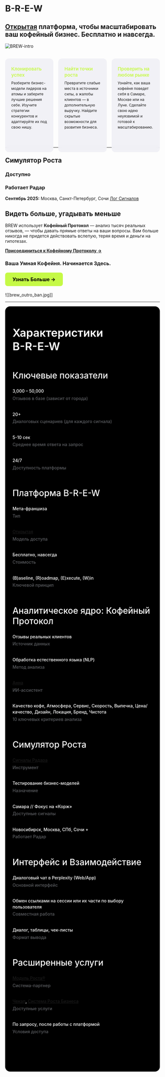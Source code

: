 # B-R-E-W

## [Открытая](/brew/protocol) платформа, чтобы масштабировать ваш кофейный бизнес. Бесплатно и навсегда.

![BREW-intro](/brew_intro_ban.svg)

<div class="features-container">
  <div class="feature-card">
    <h3>Клонировать успех</h3>
    <p>Разберите бизнес-модели лидеров на атомы и заберите лучшие решения себе. Изучите стратегии конкурентов и адаптируйте их под свою нишу.</p>
  </div>
  
  <div class="feature-card">
    <h3>Найти точки роста</h3>
    <p>Превратите слабые места в источники силы, а жалобы клиентов — в дополнительную выручку. Найдите скрытые возможности для развития бизнеса.</p>
  </div>
  
  <div class="feature-card">
    <h3>Проверить на любом рынке</h3>
    <p>Узнайте, как ваша кофейня поведет себя в Самаре, Москве или на Луне. Сделайте свою идею неуязвимой и готовой к масштабированию.</p>
  </div>
</div>

<!-- Финальные стили с последними правками -->
<style>
/* Контейнер для карточек */
.features-container {
  display: grid;
  grid-template-columns: repeat(3, 1fr);
  gap: 16px;
  margin: 32px 0;
}

/* Карточка (Светлая тема по умолчанию) */
.feature-card {
  background: rgba(240, 240, 245, 0.9);
  border: none;
  border-radius: 12px;
  padding: 24px 20px;
  backdrop-filter: blur(8px);
  height: 100%;
}

/* --- ОБНОВЛЁННЫЕ СТИЛИ ЗАГОЛОВКА --- */
.feature-card h3 {
  /* Изменено: цвет изменён на заданный */
  color: #c5f946; 
  /* Изменено: размер шрифта уменьшен до 15px */
  font-size: 15px; 
  /* Изменено: добавлено межстрочное расстояние для компактности */
  line-height: 1.3; 
  margin-top: 0;
  margin-bottom: 8px;
  font-weight: 600;
}

/* --- ОБНОВЛЁННЫЕ СТИЛИ ОПИСАНИЯ --- */
.feature-card p {
  color: var(--vp-c-text-2); 
  /* Изменено: размер шрифта уменьшен до 12px */
  font-size: 12px; 
  line-height: 1.5;
  margin: 0;
}

/* Стили для ТЁМНОЙ темы */
:root.dark .feature-card {
  background: rgba(35, 35, 38, 0.8);
}

/* Мобильная адаптация */
@media (max-width: 768px) {
  .features-container {
    grid-template-columns: 1fr;
    gap: 16px;
  }
}
</style>


---

## Симулятор Роста

### Доступно

<SimulatorCards />

### Работает Радар
**Сентябрь 2025:** Москва, Санкт-Петербург, Сочи [Лог Сигналов](/radar/signal/log)

## Видеть больше, угадывать меньше

BREW использует **Кофейный Протокол** — анализ тысяч реальных отзывов, — чтобы давать прямые ответы на ваши вопросы. Вам больше никогда не придется действовать вслепую, теряя время и деньги на гипотезах.

 **[Присоединиться к Кофейному Протоколу →](#protocol)**

### Ваша Умная Кофейня. Начинается Здесь.

<div class="start-button-container">
  <a href="/brew/about" class="btn btn-primary"  rel="noopener noreferrer">Узнать Больше →</a>
</div>

![[brew_outro_ban.jpg]]


<style>
/* --- ОБЩИЕ СТИЛИ ДЛЯ ВСЕХ КНОПОК --- */
.btn {
  display: inline-block;
  padding: 12px 24px;
  border-radius: 8px;
  font-weight: 700;
  font-size: 16px;
  text-align: center;
  text-decoration: none;
  transition: all 0.3s ease;
  cursor: pointer;
  border: none;
  margin: 10px 0;
}

.btn:hover {
  transform: translateY(-2px);
  text-decoration: none !important;
}

/* --- СТИЛЬ ОСНОВНОЙ КНОПКИ (ЯРКАЯ) --- */
.btn-primary {
  background-color: #C5F946; /* Яркий лаймовый */
  color: #000 !important;
}

.btn-primary:hover {
  background-color: #347b6c; /* Темный при наведении */
  color: white !important;
}

/* --- Контейнер для отдельной кнопки --- */
.start-button-container {
  margin: 20px 0;
  text-align: left;
}

.start-button-container .btn {
  display: inline-block;
  margin: 0;
}
</style>

---

<div class="brew-specs-container">

  <h1 class="main-specs-title">Характеристики <br> B-R-E-W</h1>

  <!-- Ключевые показатели -->
  <div class="specs-section">
    <h2 class="section-title">Ключевые показатели</h2>
    <div class="specs-grid four-cols">
      <div class="spec-item">
        <span class="spec-value">3,000 – 50,000</span>
        <p class="spec-label">Отзывов в базе (зависит от города)</p>
      </div>
      <div class="spec-item">
        <span class="spec-value">20+</span>
        <p class="spec-label">Диалоговых сценариев (для каждого сигнала)</p>
      </div>
      <div class="spec-item">
        <span class="spec-value">5-10 сек</span>
        <p class="spec-label">Среднее время ответа на запрос</p>
      </div>
      <div class="spec-item">
        <span class="spec-value">24/7</span>
        <p class="spec-label">Доступность платформы</p>
      </div>
    </div>
  </div>

  <!-- Платформа B-R-E-W -->
  <div class="specs-section">
    <h2 class="section-title">Платформа B-R-E-W</h2>
    <div class="specs-grid four-cols">
      <div class="spec-item">
        <span class="spec-value">Мета-франшиза</span>
        <p class="spec-label">Тип</p>
      </div>
      <div class="spec-item">
        <span class="spec-value">
          <a href="/brew/protocol">Открытая</a>
          </span>
        <p class="spec-label">Модель доступа</p>
      </div>
      <div class="spec-item">
        <span class="spec-value">Бесплатно, навсегда</span>
        <p class="spec-label">Стоимость</p>
      </div>
      <div class="spec-item">
        <span class="spec-value">(B)aseline, (R)oadmap, (E)xecute, (W)in</span>
        <p class="spec-label">Ключевой принцип</p>
      </div>
    </div>
  </div>

  <!-- Аналитическое ядро: Кофейный Протокол -->
  <div class="specs-section">
    <h2 class="section-title">Аналитическое ядро: Кофейный Протокол</h2>
    <div class="specs-grid three-cols">
      <div class="spec-item">
        <span class="spec-value">Отзывы реальных клиентов</span>
        <p class="spec-label">Источник данных</p>
      </div>
      <div class="spec-item">
        <span class="spec-value">Обработка естественного языка (NLP)</span>
        <p class="spec-label">Метод анализа</p>
      </div>
      <div class="spec-item">
        <span class="spec-value">
          <a href="/radar/who-is-anna">Анна</a>
          </span>
        <p class="spec-label">ИИ-ассистент</p>
      </div>
    </div>
    <div class="criteria-section">
      <span class="spec-value-full">Качество кофе, Атмосфера, Сервис, Скорость, Выпечка, Цена/качество, Дизайн, Локация, Бренд, Чистота</span>
      <p class="spec-label">10 ключевых критериев анализа</p>
    </div>
  </div>

  <!-- Симулятор Роста -->
  <div class="specs-section">
    <h2 class="section-title">Симулятор Роста</h2>
    <div class="specs-grid four-cols">
        <div class="spec-item">
            <span class="spec-value">
            <a href="/radar/signal/log">Сигналы Радара</a>
            </span>
            <p class="spec-label">Инструмент</p>
        </div>
        <div class="spec-item">
            <span class="spec-value">Тестирование бизнес-моделей</span>
            <p class="spec-label">Назначение</p>
        </div>
        <div class="spec-item">
            <span class="spec-value">Самара // Фокус на «Корж»</span>
            <p class="spec-label">Доступные сигналы</p>
        </div>
        <div class="spec-item">
            <span class="spec-value">Новосибирск, Москва, СПб, Сочи +</span>
            <p class="spec-label">Работает Радар</p>
        </div>
    </div>
  </div>

  <!-- Интерфейс и Взаимодействие -->
  <div class="specs-section">
    <h2 class="section-title">Интерфейс и Взаимодействие</h2>
    <div class="specs-grid three-cols">
      <div class="spec-item">
        <span class="spec-value">Диалоговый чат в Perplexity (Web/App)</span>
        <p class="spec-label">Основной интерфейс</p>
      </div>
      <div class="spec-item">
        <span class="spec-value">Обмен ссылками на сессии или их части по выбору пользователя</span>
        <p class="spec-label">Совместная работа</p>
      </div>
      <div class="spec-item">
        <span class="spec-value">Диалог, таблицы, чек-листы</span>
        <p class="spec-label">Формат вывода</p>
      </div>
    </div>
  </div>

  <!-- Расширенные услуги -->
  <div class="specs-section">
    <h2 class="section-title">Расширенные услуги</h2>
    <div class="specs-grid three-cols">
      <div class="spec-item">
        <span class="spec-value">
          <a href="/about/company">Модуль Роста®</a>
          </span>
        <p class="spec-label">Система-партнер</p>
      </div>
      <div class="spec-item">
        <span class="spec-value">
          <a href="/checkup/overview">Чекап</a>, 
          <a href="/system/overview">Система Роста Бизнеса</a>
        </span>
        <p class="spec-label">Доступные услуги</p>
      </div>
      <div class="spec-item">
        <span class="spec-value">По запросу, после работы с платформой</span>
        <p class="spec-label">Условия доступа</p>
      </div>
    </div>
  </div>

</div>

<style>
  .brew-specs-container {
    font-family: -apple-system, BlinkMacSystemFont, "Segoe UI", Roboto, Oxygen, Ubuntu, Cantarell, "Fira Sans", "Droid Sans", "Helvetica Neue", sans-serif;
    background-color: #000;
    color: #fff;
    padding: 64px 24px;
    max-width: 1128px;
    margin: 0 auto;
    border-radius: 16px;
  }
  .main-specs-title {
    font-size: 36px;
    font-weight: 600;
    text-align: left;
    margin: 0 0 56px 0;
  }
  .specs-section {
    margin-bottom: 56px;
  }
  .section-title {
    font-size: 28px;
    font-weight: 500;
    color: #fff;
    margin: 0 0 24px 0;
    padding: 0;
  }
  .specs-grid {
    display: grid;
    gap: 32px;
    padding-left: 0;
  }
  .specs-grid.four-cols {
    grid-template-columns: repeat(auto-fit, minmax(220px, 1fr));
  }
  .specs-grid.three-cols {
    grid-template-columns: repeat(auto-fit, minmax(250px, 1fr));
  }
  .spec-item .spec-label {
    font-size: 14px;
    font-weight: 500;
    color: #5c5e62;
    line-height: 1.4;
    margin: 0;
    padding: 0;
  }
  .spec-item .spec-value {
    display: block;
    font-size: 14px;
    font-weight: 500;
    color: #fff;
    line-height: 1.4;
    margin-bottom: 4px;
  }
  .criteria-section {
    margin-top: 32px;
  }
  .criteria-section .spec-label {
    font-size: 14px;
    font-weight: 500;
    color: #5c5e62;
    line-height: 1.4;
    margin: 0;
    padding: 0;
  }
  .criteria-section .spec-value-full {
    display: block;
    font-size: 14px;
    font-weight: 500;
    color: #fff;
    line-height: 1.4;
    margin-bottom: 4px;
    overflow-wrap: break-word;
    word-break: break-word;
  }
</style>
